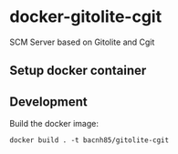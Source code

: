 # docker-gitolite-cgit
SCM Server based on Gitolite and Cgit


## Setup docker container


## Development

Build the docker image:
```
docker build . -t bacnh85/gitolite-cgit
```